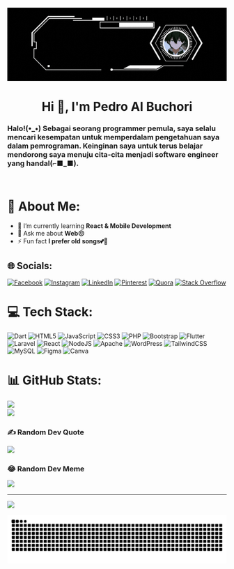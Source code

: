 <p align="center">
  <img src="https://github.com/Zepyrush/Zepyrush/blob/main/welcome%20to%20my%20Github%20profile.gif" alt="logo"/>
</p>


<h1 align="center">Hi 👋, I'm Pedro Al Buchori</h1>
<h3 align="center" style="text-align: left;">Halo!(•_•) Sebagai seorang programmer pemula, saya selalu mencari kesempatan untuk memperdalam pengetahuan saya dalam pemrograman. Keinginan saya untuk terus belajar mendorong saya menuju cita-cita menjadi software engineer yang handal(⌐■_■).</h3>

<br>

# 💫 About Me:
- 🌱 I’m currently learning **React & Mobile Development**<br>
- 💬 Ask me about **Web😖**<br>
- ⚡ Fun fact **I prefer old songs💕🎵**

## 🌐 Socials:
[![Facebook](https://img.shields.io/badge/Facebook-%231877F2.svg?logo=Facebook&logoColor=white)](https://www.facebook.com/kiyotaka.ayanokouji.71653) [![Instagram](https://img.shields.io/badge/Instagram-%23E4405F.svg?logo=Instagram&logoColor=white)](https://www.instagram.com/n4tusv1ncere/) [![LinkedIn](https://img.shields.io/badge/LinkedIn-%230077B5.svg?logo=linkedin&logoColor=white)](https://www.linkedin.com/in/pedro-al-buchori-baa23a279/) [![Pinterest](https://img.shields.io/badge/Pinterest-%23E60023.svg?logo=Pinterest&logoColor=white)](https://pinterest.com/DaVinci27) [![Quora](https://img.shields.io/badge/Quora-%23B92B27.svg?logo=Quora&logoColor=white)](https://id.quora.com/profile/Pedro-Al-Buchori) [![Stack Overflow](https://img.shields.io/badge/-Stackoverflow-FE7A16?logo=stack-overflow&logoColor=white)](https://stackoverflow.com/users/16741949) 


# 💻 Tech Stack:
![Dart](https://img.shields.io/badge/dart-%230175C2.svg?style=for-the-badge&logo=dart&logoColor=white) ![HTML5](https://img.shields.io/badge/html5-%23E34F26.svg?style=for-the-badge&logo=html5&logoColor=white) ![JavaScript](https://img.shields.io/badge/javascript-%23323330.svg?style=for-the-badge&logo=javascript&logoColor=%23F7DF1E) ![CSS3](https://img.shields.io/badge/css3-%231572B6.svg?style=for-the-badge&logo=css3&logoColor=white) ![PHP](https://img.shields.io/badge/php-%23777BB4.svg?style=for-the-badge&logo=php&logoColor=white) ![Bootstrap](https://img.shields.io/badge/bootstrap-%238511FA.svg?style=for-the-badge&logo=bootstrap&logoColor=white) ![Flutter](https://img.shields.io/badge/Flutter-%2302569B.svg?style=for-the-badge&logo=Flutter&logoColor=white) ![Laravel](https://img.shields.io/badge/laravel-%23FF2D20.svg?style=for-the-badge&logo=laravel&logoColor=white) ![React](https://img.shields.io/badge/react-%2320232a.svg?style=for-the-badge&logo=react&logoColor=%2361DAFB) ![NodeJS](https://img.shields.io/badge/node.js-6DA55F?style=for-the-badge&logo=node.js&logoColor=white) ![Apache](https://img.shields.io/badge/apache-%23D42029.svg?style=for-the-badge&logo=apache&logoColor=white) ![WordPress](https://img.shields.io/badge/WordPress-%23117AC9.svg?style=for-the-badge&logo=WordPress&logoColor=white) ![TailwindCSS](https://img.shields.io/badge/tailwindcss-%2338B2AC.svg?style=for-the-badge&logo=tailwind-css&logoColor=white) ![MySQL](https://img.shields.io/badge/mysql-%2300000f.svg?style=for-the-badge&logo=mysql&logoColor=white) ![Figma](https://img.shields.io/badge/figma-%23F24E1E.svg?style=for-the-badge&logo=figma&logoColor=white) ![Canva](https://img.shields.io/badge/Canva-%2300C4CC.svg?style=for-the-badge&logo=Canva&logoColor=white)
# 📊 GitHub Stats:
![](https://github-readme-streak-stats.herokuapp.com/?user=Zepyrush&theme=tokyonight&hide_border=false)<br/>
![](https://github-readme-stats.vercel.app/api/top-langs/?username=Zepyrush&theme=tokyonight&hide_border=false&include_all_commits=false&count_private=false&layout=compact)

### ✍️ Random Dev Quote
![](https://quotes-github-readme.vercel.app/api?type=horizontal&theme=tokyonight)

### 😂 Random Dev Meme
<img src='https://randommeme-five.vercel.app/' style="height: 400px;"/>

---
[![](https://visitcount.itsvg.in/api?id=Zepyrush&icon=0&color=0)](https://visitcount.itsvg.in)

![github contribution grid snake animation](https://raw.githubusercontent.com/0-don/0-don/output/github-contribution-grid-snake-dark.svg)
